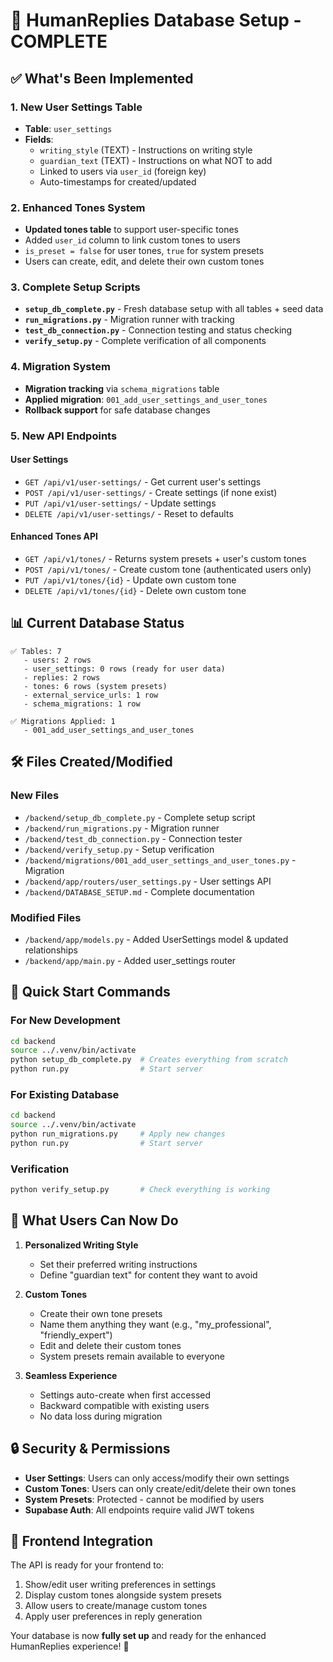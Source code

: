 # 🚀 HumanReplies Database Setup - COMPLETE

## ✅ What's Been Implemented

### 1. New User Settings Table

- **Table**: `user_settings`
- **Fields**:
  - `writing_style` (TEXT) - Instructions on writing style
  - `guardian_text` (TEXT) - Instructions on what NOT to add
  - Linked to users via `user_id` (foreign key)
  - Auto-timestamps for created/updated

### 2. Enhanced Tones System

- **Updated tones table** to support user-specific tones
- Added `user_id` column to link custom tones to users
- `is_preset = false` for user tones, `true` for system presets
- Users can create, edit, and delete their own custom tones

### 3. Complete Setup Scripts

- **`setup_db_complete.py`** - Fresh database setup with all tables + seed data
- **`run_migrations.py`** - Migration runner with tracking
- **`test_db_connection.py`** - Connection testing and status checking
- **`verify_setup.py`** - Complete verification of all components

### 4. Migration System

- **Migration tracking** via `schema_migrations` table
- **Applied migration**: `001_add_user_settings_and_user_tones`
- **Rollback support** for safe database changes

### 5. New API Endpoints

#### User Settings

- `GET /api/v1/user-settings/` - Get current user's settings
- `POST /api/v1/user-settings/` - Create settings (if none exist)
- `PUT /api/v1/user-settings/` - Update settings
- `DELETE /api/v1/user-settings/` - Reset to defaults

#### Enhanced Tones API

- `GET /api/v1/tones/` - Returns system presets + user's custom tones
- `POST /api/v1/tones/` - Create custom tone (authenticated users only)
- `PUT /api/v1/tones/{id}` - Update own custom tone
- `DELETE /api/v1/tones/{id}` - Delete own custom tone

## 📊 Current Database Status

```
✅ Tables: 7
   - users: 2 rows
   - user_settings: 0 rows (ready for user data)
   - replies: 2 rows
   - tones: 6 rows (system presets)
   - external_service_urls: 1 row
   - schema_migrations: 1 row

✅ Migrations Applied: 1
   - 001_add_user_settings_and_user_tones
```

## 🛠 Files Created/Modified

### New Files

- `/backend/setup_db_complete.py` - Complete setup script
- `/backend/run_migrations.py` - Migration runner
- `/backend/test_db_connection.py` - Connection tester
- `/backend/verify_setup.py` - Setup verification
- `/backend/migrations/001_add_user_settings_and_user_tones.py` - Migration
- `/backend/app/routers/user_settings.py` - User settings API
- `/backend/DATABASE_SETUP.md` - Complete documentation

### Modified Files

- `/backend/app/models.py` - Added UserSettings model & updated relationships
- `/backend/app/main.py` - Added user_settings router

## 🚀 Quick Start Commands

### For New Development

```bash
cd backend
source ../.venv/bin/activate
python setup_db_complete.py  # Creates everything from scratch
python run.py                # Start server
```

### For Existing Database

```bash
cd backend
source ../.venv/bin/activate
python run_migrations.py     # Apply new changes
python run.py                # Start server
```

### Verification

```bash
python verify_setup.py       # Check everything is working
```

## 🎯 What Users Can Now Do

1. **Personalized Writing Style**

   - Set their preferred writing instructions
   - Define "guardian text" for content they want to avoid

2. **Custom Tones**

   - Create their own tone presets
   - Name them anything they want (e.g., "my_professional", "friendly_expert")
   - Edit and delete their custom tones
   - System presets remain available to everyone

3. **Seamless Experience**
   - Settings auto-create when first accessed
   - Backward compatible with existing users
   - No data loss during migration

## 🔒 Security & Permissions

- **User Settings**: Users can only access/modify their own settings
- **Custom Tones**: Users can only create/edit/delete their own tones
- **System Presets**: Protected - cannot be modified by users
- **Supabase Auth**: All endpoints require valid JWT tokens

## 📱 Frontend Integration

The API is ready for your frontend to:

1. Show/edit user writing preferences in settings
2. Display custom tones alongside system presets
3. Allow users to create/manage custom tones
4. Apply user preferences in reply generation

Your database is now **fully set up** and ready for the enhanced HumanReplies experience! 🎉
